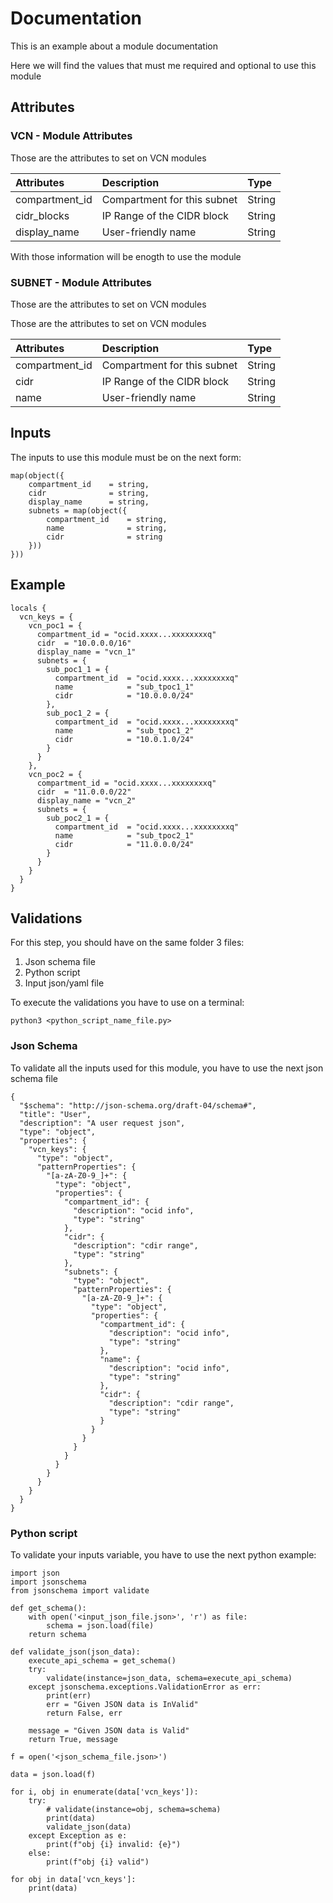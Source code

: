 # Documentation

This is an example about a module documentation

Here we will find the values that must me required and optional to use this module

## Attributes

### VCN - Module Attributes
Those are the attributes to set on VCN modules

<!--START-->
| Attributes           | Description | Type             |
| :-----------------   | :---------- | :--------------- |
| compartment_id       | Compartment for this subnet    | String           |
| cidr_blocks          | IP Range of the CIDR block    | String           |
| display_name         | User-friendly name    | String           |
<!--END-->

With those information will be enogth to use the module


### SUBNET - Module Attributes
Those are the attributes to set on VCN modules

Those are the attributes to set on VCN modules

<!--START-->
| Attributes           | Description | Type             |
| :-----------------   | :---------- | :--------------- |
| compartment_id       | Compartment for this subnet    | String           |
| cidr                 | IP Range of the CIDR block    | String           |
| name                 | User-friendly name    | String           |
<!--END-->

## Inputs

The inputs to use this module must be on the next form:

```JSON:
map(object({
    compartment_id    = string,
    cidr              = string,
    display_name      = string,
    subnets = map(object({
        compartment_id    = string,
        name              = string,
        cidr              = string
    }))
}))
```

## Example

```JSON:
locals {
  vcn_keys = {
    vcn_poc1 = {
      compartment_id = "ocid.xxxx...xxxxxxxxq"
      cidr  = "10.0.0.0/16"
      display_name = "vcn_1"
      subnets = {
        sub_poc1_1 = {
          compartment_id  = "ocid.xxxx...xxxxxxxxq"
          name            = "sub_tpoc1_1"
          cidr            = "10.0.0.0/24"
        },
        sub_poc1_2 = {
          compartment_id  = "ocid.xxxx...xxxxxxxxq"
          name            = "sub_tpoc1_2"
          cidr            = "10.0.1.0/24"
        }
      }
    },
    vcn_poc2 = {
      compartment_id = "ocid.xxxx...xxxxxxxxq"
      cidr  = "11.0.0.0/22"
      display_name = "vcn_2"
      subnets = {
        sub_poc2_1 = {
          compartment_id  = "ocid.xxxx...xxxxxxxxq"
          name            = "sub_tpoc2_1"
          cidr            = "11.0.0.0/24"
        }
      }
    }
  }
}
```

## Validations

For this step, you should have on the same folder 3 files:

1. Json schema file
2. Python script
3. Input json/yaml file

To execute the validations you have to use on a terminal:

```python:
python3 <python_script_name_file.py>
```


### Json Schema

To validate all the inputs used for this module, you have to use the next json schema file


```json:
{
  "$schema": "http://json-schema.org/draft-04/schema#",
  "title": "User",
  "description": "A user request json",
  "type": "object",
  "properties": {
    "vcn_keys": {
      "type": "object",
      "patternProperties": {
        "[a-zA-Z0-9_]+": {
          "type": "object",
          "properties": {
            "compartment_id": {
              "description": "ocid info",
              "type": "string"
            },
            "cidr": {
              "description": "cdir range",
              "type": "string"
            },
            "subnets": {
              "type": "object",
              "patternProperties": {
                "[a-zA-Z0-9_]+": {
                  "type": "object",
                  "properties": {
                    "compartment_id": {
                      "description": "ocid info",
                      "type": "string"
                    },
                    "name": {
                      "description": "ocid info",
                      "type": "string"
                    },
                    "cidr": {
                      "description": "cdir range",
                      "type": "string"
                    }
                  }
                }
              }
            }
          }
        }
      }
    }
  }
}
```

### Python script

To validate your inputs variable, you have to use the next python example:

````python:
import json
import jsonschema
from jsonschema import validate

def get_schema():
    with open('<input_json_file.json>', 'r') as file:
        schema = json.load(file)
    return schema

def validate_json(json_data):
    execute_api_schema = get_schema()
    try:
        validate(instance=json_data, schema=execute_api_schema)
    except jsonschema.exceptions.ValidationError as err:
        print(err)
        err = "Given JSON data is InValid"
        return False, err

    message = "Given JSON data is Valid"
    return True, message

f = open('<json_schema_file.json>')

data = json.load(f)

for i, obj in enumerate(data['vcn_keys']):
    try:
        # validate(instance=obj, schema=schema)
        print(data)
        validate_json(data)
    except Exception as e:
        print(f"obj {i} invalid: {e}")
    else:
        print(f"obj {i} valid")

for obj in data['vcn_keys']:
    print(data)
````


